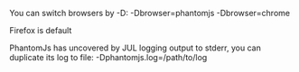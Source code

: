 You can switch browsers by -D:
-Dbrowser=phantomjs
-Dbrowser=chrome

Firefox is default

PhantomJs has uncovered by JUL logging output to stderr,
you can duplicate its log to file:
-Dphantomjs.log=/path/to/log